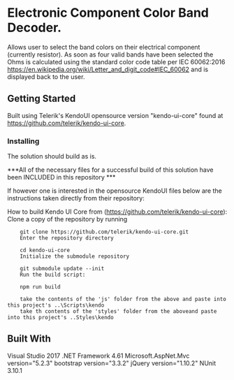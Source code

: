 # Electronic Component Color Band Decoder.

Allows user to select the band colors on their electrical component (currently resistor).  As soon as four valid bands have been selected the Ohms is calculated using the standard color code table per IEC 60062:2016 https://en.wikipedia.org/wiki/Letter_and_digit_code#IEC_60062 and is displayed back to the user.

## Getting Started

Built using Telerik's KendoUI opensource version "kendo-ui-core" found at https://github.com/telerik/kendo-ui-core.


### Installing

The solution should build as is.

***All of the necessary files for a successful build of this solution have been INCLUDED in this repository ***



If however one is interested in the opensource KendoUI files below are the instructions taken directly from their repository:

How to build Kendo UI Core from (https://github.com/telerik/kendo-ui-core):
        Clone a copy of the repository by running

        git clone https://github.com/telerik/kendo-ui-core.git
        Enter the repository directory

        cd kendo-ui-core
        Initialize the submodule repository

        git submodule update --init
        Run the build script:

        npm run build

		take the contents of the 'js' folder from the above and paste into this project's ..\Scripts\kendo
		take th contents of the 'styles' folder from the aboveand paste into this project's ..Styles\kendo





## Built With

Visual Studio 2017
.NET Framework 4.61
Microsoft.AspNet.Mvc version="5.2.3"
bootstrap version="3.3.2"
jQuery version="1.10.2"
NUnit 3.10.1


